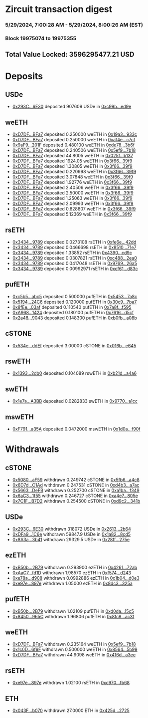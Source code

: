 # Zircuit transaction digest
### 5/29/2024, 7:00:28 AM - 5/29/2024, 8:00:26 AM (EST)
### Block 19975074 to 19975355

## Total Value Locked: 3596295477.21 USD

# Deposits
## USDe
- [0x293C...6E30](https://etherscan.io/address/0x293C6937D8D82e05B01335F7B33FBA0c8e256E30) deposited 907609 USDe in [0xc99b...ed9e](https://etherscan.io/tx/0x293C6937D8D82e05B01335F7B33FBA0c8e256E30)
## weETH
- [0xD7DF...BFa7](https://etherscan.io/address/0xD7DF7E085214743530afF339aFC420c7c720BFa7) deposited 0.250000 weETH in [0x19a3...933c](https://etherscan.io/tx/0xD7DF7E085214743530afF339aFC420c7c720BFa7)
- [0xD7DF...BFa7](https://etherscan.io/address/0xD7DF7E085214743530afF339aFC420c7c720BFa7) deposited 0.250000 weETH in [0xa14e...c7cf](https://etherscan.io/tx/0xD7DF7E085214743530afF339aFC420c7c720BFa7)
- [0x9aF9...201F](https://etherscan.io/address/0x9aF906c01f75154dd3402dfa441C7a4251C3201F) deposited 0.480100 weETH in [0xde78...3b6f](https://etherscan.io/tx/0x9aF906c01f75154dd3402dfa441C7a4251C3201F)
- [0xD7DF...BFa7](https://etherscan.io/address/0xD7DF7E085214743530afF339aFC420c7c720BFa7) deposited 0.240506 weETH in [0x5ef9...7b18](https://etherscan.io/tx/0xD7DF7E085214743530afF339aFC420c7c720BFa7)
- [0xD7DF...BFa7](https://etherscan.io/address/0xD7DF7E085214743530afF339aFC420c7c720BFa7) deposited 44.8005 weETH in [0x025f...b137](https://etherscan.io/tx/0xD7DF7E085214743530afF339aFC420c7c720BFa7)
- [0xD7DF...BFa7](https://etherscan.io/address/0xD7DF7E085214743530afF339aFC420c7c720BFa7) deposited 1924.05 weETH in [0x3f66...39f9](https://etherscan.io/tx/0xD7DF7E085214743530afF339aFC420c7c720BFa7)
- [0xD7DF...BFa7](https://etherscan.io/address/0xD7DF7E085214743530afF339aFC420c7c720BFa7) deposited 1.30805 weETH in [0x3f66...39f9](https://etherscan.io/tx/0xD7DF7E085214743530afF339aFC420c7c720BFa7)
- [0xD7DF...BFa7](https://etherscan.io/address/0xD7DF7E085214743530afF339aFC420c7c720BFa7) deposited 0.220998 weETH in [0x3f66...39f9](https://etherscan.io/tx/0xD7DF7E085214743530afF339aFC420c7c720BFa7)
- [0xD7DF...BFa7](https://etherscan.io/address/0xD7DF7E085214743530afF339aFC420c7c720BFa7) deposited 3.07848 weETH in [0x3f66...39f9](https://etherscan.io/tx/0xD7DF7E085214743530afF339aFC420c7c720BFa7)
- [0xD7DF...BFa7](https://etherscan.io/address/0xD7DF7E085214743530afF339aFC420c7c720BFa7) deposited 1.92776 weETH in [0x3f66...39f9](https://etherscan.io/tx/0xD7DF7E085214743530afF339aFC420c7c720BFa7)
- [0xD7DF...BFa7](https://etherscan.io/address/0xD7DF7E085214743530afF339aFC420c7c720BFa7) deposited 2.40506 weETH in [0x3f66...39f9](https://etherscan.io/tx/0xD7DF7E085214743530afF339aFC420c7c720BFa7)
- [0xD7DF...BFa7](https://etherscan.io/address/0xD7DF7E085214743530afF339aFC420c7c720BFa7) deposited 2.50000 weETH in [0x3f66...39f9](https://etherscan.io/tx/0xD7DF7E085214743530afF339aFC420c7c720BFa7)
- [0xD7DF...BFa7](https://etherscan.io/address/0xD7DF7E085214743530afF339aFC420c7c720BFa7) deposited 1.25063 weETH in [0x3f66...39f9](https://etherscan.io/tx/0xD7DF7E085214743530afF339aFC420c7c720BFa7)
- [0xD7DF...BFa7](https://etherscan.io/address/0xD7DF7E085214743530afF339aFC420c7c720BFa7) deposited 2.09993 weETH in [0x3f66...39f9](https://etherscan.io/tx/0xD7DF7E085214743530afF339aFC420c7c720BFa7)
- [0xD7DF...BFa7](https://etherscan.io/address/0xD7DF7E085214743530afF339aFC420c7c720BFa7) deposited 0.828807 weETH in [0x3f66...39f9](https://etherscan.io/tx/0xD7DF7E085214743530afF339aFC420c7c720BFa7)
- [0xD7DF...BFa7](https://etherscan.io/address/0xD7DF7E085214743530afF339aFC420c7c720BFa7) deposited 5.12369 weETH in [0x3f66...39f9](https://etherscan.io/tx/0xD7DF7E085214743530afF339aFC420c7c720BFa7)
## rsETH
- [0x3434...9789](https://etherscan.io/address/0x34349c5569e7B846c3558961552D2202760A9789) deposited 0.0273108 rsETH in [0xfe6e...42dd](https://etherscan.io/tx/0x34349c5569e7B846c3558961552D2202760A9789)
- [0x3434...9789](https://etherscan.io/address/0x34349c5569e7B846c3558961552D2202760A9789) deposited 0.0466698 rsETH in [0x8510...71e7](https://etherscan.io/tx/0x34349c5569e7B846c3558961552D2202760A9789)
- [0x3434...9789](https://etherscan.io/address/0x34349c5569e7B846c3558961552D2202760A9789) deposited 1.33852 rsETH in [0x4390...cd9c](https://etherscan.io/tx/0x34349c5569e7B846c3558961552D2202760A9789)
- [0x3434...9789](https://etherscan.io/address/0x34349c5569e7B846c3558961552D2202760A9789) deposited 0.0307821 rsETH in [0xc488...2ea0](https://etherscan.io/tx/0x34349c5569e7B846c3558961552D2202760A9789)
- [0x3434...9789](https://etherscan.io/address/0x34349c5569e7B846c3558961552D2202760A9789) deposited 0.0417048 rsETH in [0x9769...26a5](https://etherscan.io/tx/0x34349c5569e7B846c3558961552D2202760A9789)
- [0x3434...9789](https://etherscan.io/address/0x34349c5569e7B846c3558961552D2202760A9789) deposited 0.00992971 rsETH in [0xcf61...d83c](https://etherscan.io/tx/0x34349c5569e7B846c3558961552D2202760A9789)
## pufETH
- [0xc5b5...abc5](https://etherscan.io/address/0xc5b5F6922413e9f52E6f4dCf40555F366194abc5) deposited 0.500000 pufETH in [0x5453...7a8c](https://etherscan.io/tx/0xc5b5F6922413e9f52E6f4dCf40555F366194abc5)
- [0x5194...24C6](https://etherscan.io/address/0x5194e80320d48E1e94D8f73b14e3dd93A41824C6) deposited 0.120000 pufETH in [0x30c9...7ba7](https://etherscan.io/tx/0x5194e80320d48E1e94D8f73b14e3dd93A41824C6)
- [0x8fEe...03af](https://etherscan.io/address/0x8fEe1ae49D2CAbdA7d293f062e90A6cDD65B03af) deposited 0.110540 pufETH in [0x7a8f...f595](https://etherscan.io/tx/0x8fEe1ae49D2CAbdA7d293f062e90A6cDD65B03af)
- [0xA968...1424](https://etherscan.io/address/0xA968Bb9E89ec5F5A29510029962a73CE4C651424) deposited 0.180100 pufETH in [0x7616...d5cf](https://etherscan.io/tx/0xA968Bb9E89ec5F5A29510029962a73CE4C651424)
- [0x2a48...9043](https://etherscan.io/address/0x2a48c005990B6EbdFd6C7521DBAa7d134A679043) deposited 0.148300 pufETH in [0xb0fb...a08b](https://etherscan.io/tx/0x2a48c005990B6EbdFd6C7521DBAa7d134A679043)
## cSTONE
- [0x534e...ddEf](https://etherscan.io/address/0x534eC05791d9B3aD2773dc1C94a834CA1961ddEf) deposited 3.00000 cSTONE in [0x016b...e645](https://etherscan.io/tx/0x534eC05791d9B3aD2773dc1C94a834CA1961ddEf)
## rswETH
- [0x1393...2db0](https://etherscan.io/address/0x139386b8F9eb76a1659DF3a06eA42D7748752db0) deposited 0.104089 rswETH in [0xb21d...a4a6](https://etherscan.io/tx/0x139386b8F9eb76a1659DF3a06eA42D7748752db0)
## swETH
- [0x1e7a...A3BB](https://etherscan.io/address/0x1e7aA15233671F076378359e355d777B97cCA3BB) deposited 0.0282833 swETH in [0x9770...a1cc](https://etherscan.io/tx/0x1e7aA15233671F076378359e355d777B97cCA3BB)
## mswETH
- [0xF791...a35A](https://etherscan.io/address/0xF79104b699adCBCAa518C9eA7C0A2772e919a35A) deposited 0.0472000 mswETH in [0x1d0a...f90f](https://etherscan.io/tx/0xF79104b699adCBCAa518C9eA7C0A2772e919a35A)
# Withdrawals
## cSTONE
- [0x5080...aF59](https://etherscan.io/address/0x5080ee7dF7999E7d7D89f0317c4C490aC697aF59) withdrawn 0.249742 cSTONE in [0x5fb6...a4c8](https://etherscan.io/tx/0x5080ee7dF7999E7d7D89f0317c4C490aC697aF59)
- [0x6D7d...C1Ad](https://etherscan.io/address/0x6D7d19778987C86bA6a63509f5FFf240482CC1Ad) withdrawn 0.247531 cSTONE in [0xd4b3...a7ac](https://etherscan.io/tx/0x6D7d19778987C86bA6a63509f5FFf240482CC1Ad)
- [0x5663...DeFB](https://etherscan.io/address/0x5663E03e18D344dCe62088d2C9fBe1303105DeFB) withdrawn 0.252700 cSTONE in [0xa1ba...f349](https://etherscan.io/tx/0x5663E03e18D344dCe62088d2C9fBe1303105DeFB)
- [0x6aC3...1f55](https://etherscan.io/address/0x6aC3EAAA2bf763d0884F175A2fb078a2fBF21f55) withdrawn 0.246727 cSTONE in [0xa4e7...805e](https://etherscan.io/tx/0x6aC3EAAA2bf763d0884F175A2fb078a2fBF21f55)
- [0x7C1F...B7D2](https://etherscan.io/address/0x7C1F58e9AA53338aDD332EDfb2894e2955b9B7D2) withdrawn 0.254500 cSTONE in [0xd9c2...341b](https://etherscan.io/tx/0x7C1F58e9AA53338aDD332EDfb2894e2955b9B7D2)
## USDe
- [0x293C...6E30](https://etherscan.io/address/0x293C6937D8D82e05B01335F7B33FBA0c8e256E30) withdrawn 318072 USDe in [0x2613...2b64](https://etherscan.io/tx/0x293C6937D8D82e05B01335F7B33FBA0c8e256E30)
- [0xDFa9...1C6e](https://etherscan.io/address/0xDFa97bbA1a6a0a8dB8bF1AA9F971662e082b1C6e) withdrawn 59847.9 USDe in [0x1a82...8cd5](https://etherscan.io/tx/0xDFa97bbA1a6a0a8dB8bF1AA9F971662e082b1C6e)
- [0x8A3a...3b41](https://etherscan.io/address/0x8A3a8fb21eae2400b83e683433e93Aa3Ab763b41) withdrawn 29329.5 USDe in [0x28ff...275e](https://etherscan.io/tx/0x8A3a8fb21eae2400b83e683433e93Aa3Ab763b41)
## ezETH
- [0xB50b...2B79](https://etherscan.io/address/0xB50b5765e1469436B293eF493E8fb0A8Fb172B79) withdrawn 0.293900 ezETH in [0x4261...72ab](https://etherscan.io/tx/0xB50b5765e1469436B293eF493E8fb0A8Fb172B79)
- [0xAaC7...fd1D](https://etherscan.io/address/0xAaC75AEe1d3DaC4E6A5435c589f36FE4F042fd1D) withdrawn 1.98570 ezETH in [0xf574...d243](https://etherscan.io/tx/0xAaC75AEe1d3DaC4E6A5435c589f36FE4F042fd1D)
- [0xe78a...d908](https://etherscan.io/address/0xe78a462b4093D1866F956922B86da0DFa636d908) withdrawn 0.0992886 ezETH in [0x1b04...d0e3](https://etherscan.io/tx/0xe78a462b4093D1866F956922B86da0DFa636d908)
- [0xe97e...897e](https://etherscan.io/address/0xe97ed02002d0f317855883E233e8506bfd58897e) withdrawn 1.05000 ezETH in [0x8dc3...325a](https://etherscan.io/tx/0xe97ed02002d0f317855883E233e8506bfd58897e)
## pufETH
- [0xB50b...2B79](https://etherscan.io/address/0xB50b5765e1469436B293eF493E8fb0A8Fb172B79) withdrawn 1.02109 pufETH in [0xd0da...15c5](https://etherscan.io/tx/0xB50b5765e1469436B293eF493E8fb0A8Fb172B79)
- [0x8450...965C](https://etherscan.io/address/0x8450A7852495DaFe063C3E436d0750698777965C) withdrawn 1.96806 pufETH in [0x8fc8...ac3f](https://etherscan.io/tx/0x8450A7852495DaFe063C3E436d0750698777965C)
## weETH
- [0xD7DF...BFa7](https://etherscan.io/address/0xD7DF7E085214743530afF339aFC420c7c720BFa7) withdrawn 0.235164 weETH in [0x5ef9...7b18](https://etherscan.io/tx/0xD7DF7E085214743530afF339aFC420c7c720BFa7)
- [0x1c0D...6f9F](https://etherscan.io/address/0x1c0D79A291514549cfEA14F400B35842EF266f9F) withdrawn 0.500000 weETH in [0x8564...5b99](https://etherscan.io/tx/0x1c0D79A291514549cfEA14F400B35842EF266f9F)
- [0xD7DF...BFa7](https://etherscan.io/address/0xD7DF7E085214743530afF339aFC420c7c720BFa7) withdrawn 44.9098 weETH in [0x416d...a3ee](https://etherscan.io/tx/0xD7DF7E085214743530afF339aFC420c7c720BFa7)
## rsETH
- [0xe97e...897e](https://etherscan.io/address/0xe97ed02002d0f317855883E233e8506bfd58897e) withdrawn 1.02100 rsETH in [0xc970...fb68](https://etherscan.io/tx/0xe97ed02002d0f317855883E233e8506bfd58897e)
## ETH
- [0x043F...b070](https://etherscan.io/address/0x043F8AbB92762D71908Fd6b65384C4BCBCbAb070) withdrawn 27.0000 ETH in [0x425d...2725](https://etherscan.io/tx/0x043F8AbB92762D71908Fd6b65384C4BCBCbAb070)

